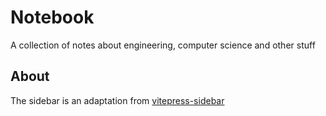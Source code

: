 # Notebook

A collection of notes about engineering, computer science and other stuff

## About

The sidebar is an adaptation from [vitepress-sidebar](https://github.com/jooy2/vitepress-sidebar)